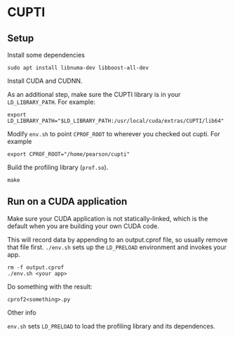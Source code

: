 # CUPTI

## Setup

Install some dependencies

    sudo apt install libnuma-dev libboost-all-dev

Install CUDA and CUDNN.

As an additional step, make sure the CUPTI library is in your `LD_LIBRARY_PATH`. For example:

    export LD_LIBRARY_PATH="$LD_LIBRARY_PATH:/usr/local/cuda/extras/CUPTI/lib64"

Modify `env.sh` to point `CPROF_ROOT` to wherever you checked out cupti. For example

    export CPROF_ROOT="/home/pearson/cupti"

Build the profiling library (`prof.so`).

    make

## Run on a CUDA application

Make sure your CUDA application is not statically-linked, which is the default when you are building your own CUDA code.

This will record data by appending to an output.cprof file, so usually remove that file first. `./env.sh` sets up the `LD_PRELOAD` environment and invokes your app.

    rm -f output.cprof
    ./env.sh <your app>

Do something with the result:

    cprof2<something>.py

Other info

`env.sh` sets `LD_PRELOAD` to load the profiling library and its dependences.